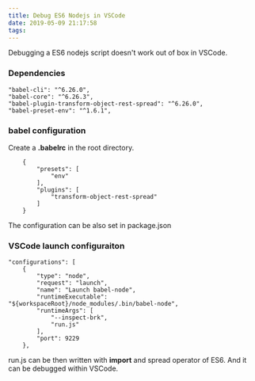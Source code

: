 ```yaml
---
title: Debug ES6 Nodejs in VSCode
date: 2019-05-09 21:17:58
tags:
---
```


Debugging a ES6 nodejs script doesn't work out of box in VSCode. 

### Dependencies

    "babel-cli": "^6.26.0",
    "babel-core": "^6.26.3",
    "babel-plugin-transform-object-rest-spread": "^6.26.0",
    "babel-preset-env": "^1.6.1",

### babel configuration

Create a **.babelrc** in the root directory.

```
    {
        "presets": [
            "env"
        ],
        "plugins": [
            "transform-object-rest-spread"
        ]
    }
```

The configuration can be also set in package.json

### VSCode launch configuraiton

    "configurations": [
        {
            "type": "node",
            "request": "launch",
            "name": "Launch babel-node",
            "runtimeExecutable": "${workspaceRoot}/node_modules/.bin/babel-node",
            "runtimeArgs": [
                "--inspect-brk",
                "run.js"
            ],
            "port": 9229
        },

run.js can be then written with **import** and spread operator of ES6. And it can be debugged within VSCode. 
